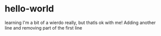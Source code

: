 # hello-world
learning
I'm a bit of a wierdo really, but thatls ok with me!
Adding another line and removing part of the first line
